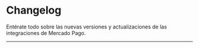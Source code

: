 # Changelog

Entérate todo sobre las nuevas versiones y actualizaciones de las integraciones de Mercado Pago.

---

